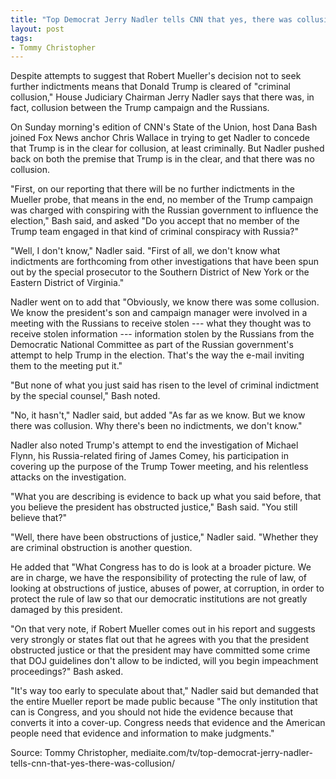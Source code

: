 ```yaml
---
title: "Top Democrat Jerry Nadler tells CNN that yes, there was collusion"
layout: post
tags:
- Tommy Christopher
---
```


Despite attempts to suggest that Robert Mueller's decision not to seek further indictments means that Donald Trump is cleared of "criminal collusion," House Judiciary Chairman Jerry Nadler says that there was, in fact, collusion between the Trump campaign and the Russians.

On Sunday morning's edition of CNN's State of the Union, host Dana Bash joined Fox News anchor Chris Wallace in trying to get Nadler to concede that Trump is in the clear for collusion, at least criminally. But Nadler pushed back on both the premise that Trump is in the clear, and that there was no collusion.

"First, on our reporting that there will be no further indictments in the Mueller probe, that means in the end, no member of the Trump campaign was charged with conspiring with the Russian government to influence the election," Bash said, and asked "Do you accept that no member of the Trump team engaged in that kind of criminal conspiracy with Russia?"

"Well, I don't know," Nadler said. "First of all, we don't know what indictments are forthcoming from other investigations that have been spun out by the special prosecutor to the Southern District of New York or the Eastern District of Virginia."

Nadler went on to add that "Obviously, we know there was some collusion. We know the president's son and campaign manager were involved in a meeting with the Russians to receive stolen --- what they thought was to receive stolen information --- information stolen by the Russians from the Democratic National Committee as part of the Russian government's attempt to help Trump in the election. That's the way the e-mail inviting them to the meeting put it."

"But none of what you just said has risen to the level of criminal indictment by the special counsel," Bash noted.

"No, it hasn't," Nadler said, but added "As far as we know. But we know there was collusion. Why there's been no indictments, we don't know."

Nadler also noted Trump's attempt to end the investigation of Michael Flynn, his Russia-related firing of James Comey, his participation in covering up the purpose of the Trump Tower meeting, and his relentless attacks on the investigation.

"What you are describing is evidence to back up what you said before, that you believe the president has obstructed justice," Bash said. "You still believe that?"

"Well, there have been obstructions of justice," Nadler said. "Whether they are criminal obstruction is another question.

He added that "What Congress has to do is look at a broader picture. We are in charge, we have the responsibility of protecting the rule of law, of looking at obstructions of justice, abuses of power, at corruption, in order to protect the rule of law so that our democratic institutions are not greatly damaged by this president.

"On that very note, if Robert Mueller comes out in his report and suggests very strongly or states flat out that he agrees with you that the president obstructed justice or that the president may have committed some crime that DOJ guidelines don't allow to be indicted, will you begin impeachment proceedings?" Bash asked.

"It's way too early to speculate about that," Nadler said but demanded that the entire Mueller report be made public because "The only institution that can is Congress, and you should not hide the evidence because that converts it into a cover-up. Congress needs that evidence and the American people need that evidence and information to make judgments."

Source: Tommy Christopher, mediaite.com/tv/top-democrat-jerry-nadler-tells-cnn-that-yes-there-was-collusion/
